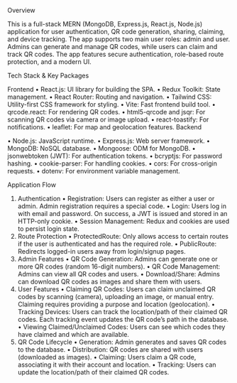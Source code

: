 Overview

This is a full-stack MERN (MongoDB, Express.js, React.js, Node.js) application for user
authentication, QR code generation, sharing, claiming, and device tracking. The app supports
two main user roles: admin and user. Admins can generate and manage QR codes, while users
can claim and track QR codes. The app features secure authentication, role-based route
protection, and a modern UI.

Tech Stack & Key Packages

Frontend
• React.js: UI library for building the SPA.
• Redux Toolkit: State management.
• React Router: Routing and navigation.
• Tailwind CSS: Utility-first CSS framework for styling.
• Vite: Fast frontend build tool.
• qrcode.react: For rendering QR codes.
• html5-qrcode and jsqr: For scanning QR codes via camera or image upload.
• react-toastify: For notifications.
• leaflet: For map and geolocation features.
Backend

• Node.js: JavaScript runtime.
• Express.js: Web server framework.
• MongoDB: NoSQL database.
• Mongoose: ODM for MongoDB.
• jsonwebtoken (JWT): For authentication tokens.
• bcryptjs: For password hashing.
• cookie-parser: For handling cookies.
• cors: For cross-origin requests.
• dotenv: For environment variable management.

Application Flow

1. Authentication
• Registration: Users can register as either a user or admin. Admin registration requires a special code.
• Login: Users log in with email and password. On success, a JWT is issued and stored in an HTTP-only cookie.
• Session Management: Redux and cookies are used to persist login state.
2. Route Protection
• ProtectedRoute: Only allows access to certain routes if the user is authenticated and has the required role.
• PublicRoute: Redirects logged-in users away from login/signup pages.
3. Admin Features
• QR Code Generation: Admins can generate one or more QR codes (random 16-digit numbers).
• QR Code Management: Admins can view all QR codes and users.
• Download/Share: Admins can download QR codes as images and share them with users.
4. User Features
• Claiming QR Codes: Users can claim unclaimed QR codes by scanning (camera), uploading an image, or
manual entry. Claiming requires providing a purpose and location (geolocation).
• Tracking Devices: Users can track the location/path of their claimed QR codes. Each tracking event updates
the QR code’s path in the database.
• Viewing Claimed/Unclaimed Codes: Users can see which codes they have claimed and which are available.
5. QR Code Lifecycle
• Generation: Admin generates and saves QR codes to the database.
• Distribution: QR codes are shared with users (downloaded as images).
• Claiming: Users claim a QR code, associating it with their account and location.
• Tracking: Users can update the location/path of their claimed QR codes.
